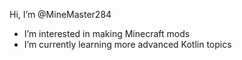 Hi, I’m @MineMaster284
- I’m interested in making Minecraft mods
- I’m currently learning more advanced Kotlin topics

<!---
MineMaster284/MineMaster284 is a ✨ special ✨ repository because its `README.md` (this file) appears on your GitHub profile.
You can click the Preview link to take a look at your changes.
--->
